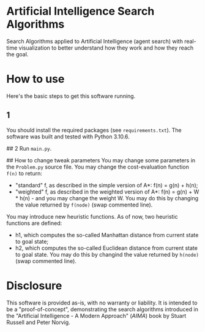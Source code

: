 # Artificial Intelligence Search Algorithms
Search Algorithms applied to Artificial Intelligence (agent search) with real-time visualization to better understand how they work and how they reach the goal.

# How to use
Here's the basic steps to get this software running.

## 1
You should install the required packages (see `requirements.txt`). The software was built and tested with Python 3.10.6.

## 2
Run `main.py`.

## How to change tweak parameters
You may change some parameters in the `Problem.py` source file.
You may change the cost-evaluation function `f(n)` to return:
- "standard" f, as described in the simple version of A*: f(n) = g(n) + h(n);
- "weighted" f, as described in the weighted version of A*: f(n) = g(n) + W * h(n) - and you may change the weight W.
You may do this by changing the value returned by `f(node)` (swap commented line).

You may introduce new heuristic functions. As of now, two heuristic functions are defined:
- h1, which computes the so-called Manhattan distance from current state to goal state;
- h2, which computes the so-called Euclidean distance from current state to goal state.
You may do this by changind the value returned by `h(node)` (swap commented line).

# Disclosure
This software is provided as-is, with no warranty or liability. It is intended to be a "proof-of-concept", demonstrating the search algorithms introduced in the "Artificial Intelligence - A Modern Approach" (*AIMA*) book by Stuart Russell and Peter Norvig.